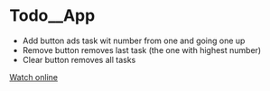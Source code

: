 # Todo\_\_App

- Add button ads task wit number from one and going one up
- Remove button removes last task (the one with highest number)
- Clear button removes all tasks

[Watch online](https://lucascoorek.github.io/mdb_todo/)

